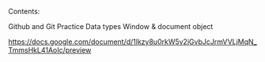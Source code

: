 Contents:

Github and Git Practice
Data types
Window & document object

https://docs.google.com/document/d/1lkzy8u0rkW5v2jGvbJcJrmVVLjMqN_TmmsHkL41AoIc/preview
